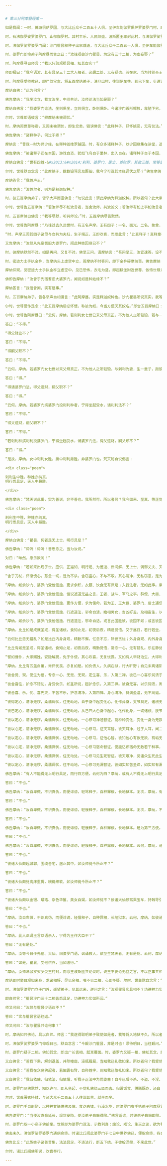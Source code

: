 ```yaml
---


# 第三分阿摩昼经第一

如是我闻：一时，佛游俱萨罗国，与大比丘众千二百五十人俱，至伊车能伽罗俱萨罗婆罗门村，即于彼伊车林中止宿。

时，有沸伽罗娑罗婆罗门，止郁伽罗村。其村丰乐，人民炽盛，波斯匿王即封此村，与沸伽罗娑罗婆罗门，以为梵分。此婆罗门七世已来父母真正，不为他人之所轻毁，三部旧典讽诵通利，种种经书皆能分别，又能善解大人相法、祭祀仪礼，有五百弟子，教授不废。其第一摩纳弟子名阿摩昼，七世以来父母真正，不为他人之所轻毁，三部旧典讽诵通利，种种经书皆能分别，亦能善解大人相法、祭祀仪礼，亦有五百摩纳弟子，教授不废，与师无异。

时，沸伽罗娑罗婆罗门闻：沙门瞿昙释种子出家成道，与大比丘众千二百五十人俱，至伊车能伽罗俱萨罗婆罗门村，止伊车林中。有大名称，流闻天下，如来、至真、等正觉，十号具足，于诸天、世人、魔、若魔、天、沙门、婆罗门中，自身作证，为他说法，上中下善，义味具足，梵行清净。“如此真人应往亲觐，我今宁可观沙门瞿昙，为定有三十二相，名闻流布，为称实不？当以何缘得见佛相？”复作是念言：“今我弟子阿摩昼，七世以来父母真正，不为他人之所轻毁，三部旧典讽诵通利，种种经书尽能分别，又能善解大人相法、祭祀仪礼。唯有此人可使观佛，知相有无。”

时，婆罗门即命弟子阿摩昼而告之曰：“汝往观彼沙门瞿昙，为定有三十二相，为虚妄耶？”

时，阿摩昼寻白师言：“我以何验观瞿昙相，知其虚实？”

师即报曰：“我今语汝，其有具足三十二大人相者，必趣二处，无有疑也。若在家，当为转轮圣王，王四天下，以法治化，统领民物，七宝具足：一、金轮宝，二、白象宝，三、绀马宝，四、神珠宝，五、玉女宝，六、居士宝，七、典兵宝。王有千子，勇猛多智，降伏怨敌，兵杖不用，天下泰平，国内民物无所畏惧。若其不乐世间，出家求道，当成如来、至真、等正觉，十号具足。以此可知瞿昙虚实。”

时，阿摩昼受师教已，即严驾宝车，将五百摩纳弟子，清旦出村，往诣伊车林。到已下车，步进诣世尊所；佛坐彼立，佛立彼坐，于其中间共谈义理。佛告摩纳曰：“汝曾与诸耆旧长宿大婆罗门如是论耶？”

摩纳白佛：“此为何言？”

佛告摩纳：“我坐汝立，我立汝坐，中间共论，汝师论法当如是耶？”

摩纳白佛言：“我婆罗门论法，坐则俱坐，立则俱立，卧则俱卧。今诸沙门毁形鳏独，卑陋下劣，习黑冥法，我与此辈共论义时，坐起无在。”

尔时，世尊即语彼言：“卿摩纳未被调伏。”

时，摩纳闻世尊称卿，又闻未被调伏，即生忿恚，毁谤佛言：“此释种子，好怀嫉恶，无有仪法。”

佛告摩纳：“诸释种子，何过于卿？”

摩纳言：“昔我一时为师少缘，在释种迦维罗越国。时，有众多诸释种子，以少因缘集在讲堂，遥见我来，轻慢戏弄，不顺仪法，不相敬待。”

佛告摩纳：“彼诸释子还在本国，游戏自恣，犹如飞鸟自于巢林，出入自在。诸释种子自于本国，游戏自在，亦复如是。”

摩纳白佛言：“世有四姓-&#x2013;&#x2014;刹利、婆罗门、居士、首陀罗，其彼三姓，常尊重、恭敬、供养婆罗门；彼诸释子义不应尔。彼释厮细、卑陋、下劣，而不恭敬我婆罗门。”

尔时，世尊默自念言：“此摩纳子，数数毁骂言及厮细，我今宁可说其本缘调伏之耶？”佛告摩纳：“汝姓何等？”

摩纳答言：“我姓声王。”

佛告摩纳：“汝姓尔者，则为是释迦奴种。”

时，彼五百摩纳弟子，皆举大声而语佛言：“勿说此言！谓此摩纳为释迦奴种。所以者何？此大摩纳，真族姓子，颜貌端正，辩才应机，广博多闻，足与瞿昙往返谈论。”

尔时，世尊告五百摩纳：“若汝师尽不如汝言者，当舍汝师，共汝论义；若汝师有如上事如汝言者，汝等宜默，当共汝师论。”

时，五百摩纳白佛言：“我等尽默，听共师论。”时，五百摩纳尽皆默然。

尔时，世尊告阿摩昼：“乃往过去久远世时，有王名声摩。王有四子：一名、面光，二名、象食，三名、路指，四名、庄严。其王四子少有所犯，王摈出国，到雪山南，住直树林中。其四子母及诸家属，皆追念之，即共集议，诣声摩王所，白言：‘大王，当知我等与四子别久，欲往看视。王即告曰：‘欲往随意。时，母眷属闻王教已，即诣雪山南直树林中，到四子所。时诸母言：‘我女与汝子，汝女与我子。即相配匹，遂成夫妇，后生男子，容貌端正。

“时，声摩王闻其四子诸母与女共为夫妇，生子端正，王即欢喜，而发此言：‘此真释子！真释童子！能自存立，因此名释（释，秦言能在直树林，故名释。释，秦言亦言直。）声摩王即释种先也。王有青衣，名曰方面，颜貌端正，与一婆罗门交通，遂便有娠。生一摩纳子，堕地能言，寻语父母：‘当洗浴我，除诸秽恶；我年大已，自当报恩。以其初生能言，故名声王。如今初生有能言者，人皆怖畏，名为可畏；彼亦如是，生便能言，故名声王。从此已来，婆罗门种遂以声王为姓。”

又告摩纳：“汝颇从先宿耆旧大婆罗门，闻此种姓因缘已不？”

时，彼摩纳默然不对。如是再问，又复不对。佛至三问，语摩纳言：“吾问至三，汝宜速答。设不答者，密迹力士手执金杵在吾左右，即当破汝头为七分。”

时，密迹力士手执金杵，当摩纳头上虚空中立，若摩纳不时答问，即下金杵碎摩纳首。佛告摩纳：“汝可仰观？”

摩纳仰观，见密迹力士手执金杵立虚空中，见已恐怖，衣毛为竖，即起移坐附近世尊，依恃世尊为救为护，白世尊言：“世尊当问，我今当答。”

佛即告摩纳：“汝曾于先宿耆旧大婆罗门，闻说如是种姓缘不？”

摩纳答言：“我信曾闻，实有是事。”

时，五百摩纳弟子，皆各举声自相谓言：“此阿摩昼，实是释迦奴种也。沙门瞿昙所说真实，我等无状，怀轻慢心。”

尔时，世尊便作是念：“此五百摩纳后必怀慢，称彼为奴，今当方便灭其奴名。”即告五百摩纳曰：“汝等诸人，慎勿称彼为奴种也。所以者何？彼先婆罗门是大仙人，有大威力，伐声摩王索女，王以畏故，即以女与。”由佛此言得免奴名。

尔时，世尊告阿摩昼曰：“云何，摩纳，若刹利女七世已来父母真正，不为他人之所轻毁，若与一婆罗门为妻生子，摩纳，容貌端正。彼入刹利种，得坐受水诵刹利法不？”

答曰：“不得。”

“得父财业不？”

答曰：“不得。”

“得嗣父职不？”

答曰：“不得。”

“云何，摩纳，若婆罗门女七世以来父母真正，不为他人之所轻毁，与刹利为妻，生一童子，颜貌端正。彼入婆罗门众中，得坐起受水不？”

答曰：“得。”

“得诵婆罗门法，得父遗财，嗣父职不？”

答曰：“得。”

“云何，摩纳，若婆罗门摈婆罗门投刹利种者，宁得坐起受水，诵刹利法不？”

答曰：“不得。”

“得父遗财，嗣父职不？”

答曰：“不得。”

“若刹利种摈刹利投婆罗门，宁得坐起受水，诵婆罗门法，得父遗财，嗣父职不？”

答曰：“得。”

“是故，摩纳，女中刹利女胜，男中刹利男胜，非婆罗门也。梵天躬自说偈言：

<div class="poem">

刹利生中胜，种姓亦纯真，  
明行悉具足，天人中最胜。

</div>

佛告摩纳：“梵天说此偈，实为善说，非不善也。我所然可。所以者何？我今如来、至真、等正觉，亦说此义：

<div class="poem">

刹利生中胜，种姓亦纯真，  
明行悉具足，天人中最胜。

</div>

摩纳白佛言：“瞿昙，何者是无上士，明行具足？”

佛告摩纳：“谛听！谛听！善思念之，当为汝说。”

对曰：“唯然，愿乐欲闻！”

佛告摩纳：“若如来出现于世，应供、正遍知、明行足、为善逝、世间解、无上士、调御丈夫、天人师、佛、世尊，于一切诸天、世人、沙门、婆罗门、天、魔、梵王中，独觉自证，为人说法，上语亦善、中语亦善、下语亦善，义味具足，开清净行。若居士、居士子及余种姓，闻正法者即生信乐，以信乐心而作是念：‘我今在家，妻子系缚，不得清净纯修梵行。今者宁可剃除须发，服三法衣，出家修道。彼于异时，舍家财产，捐弃亲族，剃除须发，服三法衣，出家修道。与出家人同舍饰好，具诸戒行，不害众生。

“舍于刀杖，怀惭愧心，慈念一切，是为不杀。舍窃盗心，不与不取，其心清净，无私窃意，是为不盗。舍离淫欲，净修梵行，殷勤精进，不为欲染，洁净而住，是为不淫。舍离妄语，至诚无欺，不诳他人，是为不妄语。舍离两舌，若闻此语，不传至彼；若闻彼语，不传至此；有离别者，善为和合，使相亲敬；凡所言说，和顺知时，是为不两舌。舍离恶口，所言粗犷，喜恼他人，令生忿结，舍如是言；言则柔濡，不生怨害，多所饶益，众人敬爱，乐闻其言，是为不恶口。舍离绮语，所言知时，诚实如法，依律灭诤，有缘而言，言不虚发，是为舍离绮语。舍于饮酒，离放逸处，不著香华璎珞，歌舞倡伎不往观听，不坐高床，非时不食，金银七宝不取不用，不娶妻妾，不蓄奴婢、象马、车牛、鸡犬、猪羊、田宅、园观，不为虚诈斗秤欺人，不以手拳共相牵抴，亦不觝债，不诬罔人，不为伪诈。舍如是恶，灭于诤讼诸不善事，行则知时，非时不行，量腹而食，无所藏积，度身而衣，趣足而已，法服应器常与身俱，犹如飞鸟羽翮随身，比丘无余亦复如是。

“摩纳，如余沙门、婆罗门受他信施，更求余积，衣服、饮食无有厌足；入我法者，无如此事。摩纳，如余沙门、婆罗门食他信施，自营生业，种植树木，鬼神所依；入我法者，无如是事。摩纳，如余沙门、婆罗门食他信施，更作方便，求诸利养，象牙、杂宝、高广大床、种种文绣、綩綖被褥；入我法者，无如是事。摩纳，如余沙门、婆罗门受他信施，更作方便，求自庄严，酥油摩身，香水洗沐，香末自涂，香泽梳头，著好华鬘，染目绀色，拭面庄严，镮纽澡洁，以镜自照，杂色革屣，上服纯白，刀杖、侍从、宝盖、宝扇、庄严宝车；入我法者，无如此事。摩纳，如余沙门、婆罗门食他信施，专为嬉戏，棋局博奕，八道、十道、百道，至一切道，种种戏笑；入我法者，无如此事。

“摩纳，如余沙门、婆罗门食他信施，但说遮道无益之言，王者、战斗、军马之事，群僚、大臣、骑乘出入、游园观事，及论卧起、行步、女人之事，衣服、饮食、亲里之事，又说入海采宝之事；入我法者，无如此事。摩纳，如余沙门、婆罗门食他信施，无数方便，但作邪命，谄谀美辞，现相毁訾，以利求利；入我法者，无如此事。摩纳，如余沙门、婆罗门食他信施，但共诤讼，或于园观，或在浴池，或于堂上，互相是非，言：‘我知经律，汝无所知。我趣正道，汝向邪径，以前著后，以后著前。我能忍汝，汝不能忍。汝所言说，皆不真正。若有所疑，当来问我，我尽能答。入我法者，无如此事。

“摩纳，如余沙门、婆罗门食他信施，更作方便，求为使命，若为王、王大臣、婆罗门、居士通信使，从此诣彼，从彼至此，持此信授彼，持彼信授此，或自为，或教他为；入我法者，无如此事。摩纳，如余沙门、婆罗门食他信施，但习战阵斗诤之事，或习刀杖、弓矢之事，或斗鸡犬、猪羊、象马、牛驼诸畜，或斗男女，及作众声，贝声、鼙声、歌声、舞声，缘幢倒绝，种种伎戏；入我法者，无如此事。

“摩纳，如余沙门、婆罗门食他信施，行遮道法，邪命自活，瞻相男女，吉凶好丑，及相畜生，以求利养；入我法者，无如是事。摩纳，如余沙门、婆罗门食他信施，行遮道法，邪命自活，召唤鬼神，或复驱遣，或能令住，种种厌祷，无数方道，恐吓于人，能聚能散，能苦能乐，又能为人安胎出衣，亦能咒人使作驴马，亦能使人盲聋瘖瘂，现诸技术，叉手向日月，作诸苦行，以求利养；入我法者，无如是事。摩纳，如余沙门、婆罗门食他信施，行遮道法，邪命自活，为人咒病，或诵恶术，或为善咒，或为医方、针灸、药石，疗治众病；入我法者，无如是事。摩纳，如余沙门、婆罗门食他信施，行遮道法，邪命自活，或咒水火，或为鬼咒，或诵刹利咒，或诵鸟咒，或支节咒，或是安宅符咒，或火烧、鼠啮能为解咒，或诵别死生书，或读梦书，或相手面，或诵天文书，或诵一切音书；入我法者，无如是事。摩纳，如余沙门、婆罗门食他信施，行遮道法，邪命自活，瞻相天时，言雨不雨，谷贵谷贱，多病少病，恐怖安隐，或说地动、彗星、日月薄蚀，或言星蚀，或言不蚀，如是善瑞，如是恶征；入我法者，无如是事。

“摩纳，如余沙门、婆罗门食他信施，行遮道法，邪命自活，或言此国胜彼，彼国不如；或言彼国胜此，此国不如；瞻相吉凶，说其盛衰；入我法者，无如是事。但修圣戒，无染著心，内怀喜乐。目虽见色而不取相，眼不为色之所拘系，坚固寂然，无所贪著，亦无忧患，不漏诸恶，坚持戒品，善护眼根；耳、鼻、舌、身、意亦复如是。善御六触，护持调伏，令得安隐，犹如平地驾四马车，善调御者，执鞭持控，使不失辙；比丘如是，御六根马，安隐无失。彼有如是圣戒，得圣眼根，食知止足，亦不贪味，趣以养身，令无苦患而不贡高，调和其身，令故苦灭，新苦不生，有力无事，令身安乐。犹如有人以药涂疮，趣使疮差，不求饰好，不以自高。摩纳，比丘如是，食足支身，不怀慢恣。又如膏车，欲使通利以用运载，有所至到；比丘如是，食足支身，欲为行道。

“摩纳，比丘如是成就圣戒，得圣诸根，食知止足，初夜后夜，精进觉悟。又于昼日，若行若坐，常念一心，除众阴盖。彼于初夜，若行若坐，常念一心，除众阴盖；乃至中夜，偃右胁而卧，念当时起，系想在明，心无错乱；至于后夜，便起思惟，若行若坐，常念一心，除众阴盖。比丘有如是圣戒具足，得圣诸根，食知止足，初夜后夜，精勤觉悟，常念一心，无有错乱。

“云何比丘念无错乱？如是比丘内身身观，精勤不懈，忆念不忘，除世贪忧；外身身观、内外身身观，精勤不懈，忆念不忘，舍世贪忧。受、意、法观亦复如是，是为比丘念无错乱。云何一心？如是比丘若行步出入，左右顾视，屈伸俯仰，执持衣钵，受取饮食，左右便利，睡眠觉悟，坐立语默，于一切时，常念一心，不失威仪，是为一心。譬如有人与大众行，若在前行，若在中、后，常得安隐，无有怖畏。摩纳，比丘如是行步出入至于语默，常念一心，无有忧畏。

“比丘有如是圣戒，得圣诸根，食知止足，初夜后夜，精勤觉悟，常念一心，无有错乱。乐在静处、树下、冢间，若在山窟，或在露地及粪聚间，至时乞食，还洗手足，安置衣钵，结跏趺坐，端身正意，系念在前。除去慳贪，心不与俱；灭瞋恨心，无有怨结，心住清净，常怀慈愍；除去睡眠，系想在明，念无错乱，断除掉戏，心不与俱。内行寂灭，灭掉戏心，断除疑惑，已度疑网，其心专一，在于善法。

“譬如僮仆，大家赐姓，安隐解脱，免于仆使，其心欢喜，无复忧畏。又如有人举财治生，大得利还，还本主物，余财足用，彼自念言：‘我本举财，恐不如意，今得利还，还主本物，余财足用。无复忧畏，发大欢喜。如人久病，从病得差，饮食消化，色力充足，彼作是念：‘我先有病，而今得差，饮食消化，色力充足。无复忧畏，发大欢喜。又如人久闭牢狱，安隐得出，彼自念言：‘我先拘闭，今已解脱。无复忧畏，发大欢喜。又如人多持财宝，经大旷野，不遭贼盗，安隐得过，彼自念言：‘我持财宝过此崄难。无复忧畏，发大欢喜，其心安乐。

“摩纳，比丘有五盖自覆，常怀忧畏，亦复如是。如负债人，久病在狱，行大旷野；自见未离诸阴盖心，覆蔽暗冥，慧眼不明，彼即精勤舍欲、恶不善法，与觉、观俱，离生喜、乐，得入初禅。彼已喜乐润渍于身，周遍盈溢，无不充满。如人巧浴器盛众药，以水渍之，中外俱润，无不周遍。比丘如是得入初禅，喜乐遍身，无不充满。如是，摩纳，是为最初现身得乐。所以者何？斯由精进，念无错乱，乐静闲居之所得也。

“彼舍觉、观，便生为信，专念一心，无觉、无观，定生喜、乐，入第二禅。彼已一心喜乐润渍于身，周遍盈溢，无不充满。犹如山顶凉泉水自中出，不从外来，即此池中出清净水，还自浸渍，无不周遍。摩纳，比丘如是入第二禅，定生喜、乐，无不充满，是为第二现身得乐。

“彼舍喜住，护念不错乱，身受快乐，如圣所说，起护念乐，入第三禅。彼身无喜，以乐润渍，周遍盈溢，无不充满。譬如优钵华、钵头摩华、拘头摩华、分陀利华，始出污泥而未出水，根茎枝叶润渍水中，无不周遍。摩纳，比丘如是入第三禅，离喜、住乐，润渍于身，无不周遍，此是第三现身得乐。

“彼舍喜、乐，忧、喜先灭，不苦不乐，护念清净，入第四禅。身心清净，具满盈溢，无不周遍。犹如有人沐浴清洁，以新白叠被覆其身，举体清净。摩纳，比丘如是入第四禅，其心清净，充满于身，无不周遍。又入第四禅，心无增减，亦不倾动，住无爱恚、无动之地。譬如密室，内外涂治，坚闭户扃，无有风尘，于内燃灯，无触娆者，其灯焰上怗然不动。摩纳，比丘如是入第四禅，心无增减，亦不倾动，住无爱恚、无动之地，此是第四现身得乐。所以者何？斯由精勤不懈，念不错乱，乐静闲居之所得也。

“彼得定心，清净无秽，柔濡调伏，住无动地，自于身中起变化心，化作异身，支节具足，诸根无缺，彼作是观：‘此身色四大化成彼身，此身亦异，彼身亦异，从此身起心，化成彼身，诸根具足，肢节无缺。譬如有人鞘中拔刀，彼作是念：‘鞘异刀异，而刀从鞘出。又如有人合麻为绳，彼作是念：‘麻异绳异，而绳从麻出。又如有人箧中出蛇，彼作是念：‘箧异蛇异，而蛇从箧出。又如有人从簏出衣，彼作是念：‘簏异衣异，而衣从箧出。摩纳，比丘亦如是，此是最初所得胜法。所以者何？斯由精进，念不错乱，乐静闲居之所得也。

“彼已定心，清净无秽，柔濡调伏，住无动地，从己四大色身中起心，化作化身，一切诸根、肢节具足，彼作是观：‘此身是四大合成，彼身从化而有，此身亦异，彼身亦异，此心在此身中，依此身住，至化身中。譬如琉璃、摩尼，莹治甚明，清净无秽，若以青、黄、赤綖贯之，有目之士置掌而观，知珠异綖异，而綖依于珠，从珠至珠。摩纳，比丘观心依此身住，至彼化身亦复如是，此是比丘第二胜法。所以者何？斯由精勤，念不错乱，乐独闲居之所得也。

“彼以定心，清净无秽，柔濡调伏，住无动地，一心修习神通智证，能种种变化，变化一身为无数身，以无数身还合为一；身能飞行，石壁无碍；游空如鸟，履水如地；身出烟焰，如大火积；手扪日月，立至梵天。譬如陶师善调和泥，随意所在，造作何器，多所饶益。亦如巧匠善能治木，随意所造，自在能成，多所饶益。又如牙师善治象牙，亦如金师善炼真金，随意所造，多所饶益。摩纳，比丘如是，定心清净，住无动地，随意变化，乃至手扪日月，立至梵天，此是比丘第三胜法。

“彼以心定，清净无秽，柔濡调伏，住无动地，一心修习，证天耳智。彼天耳净，过于人耳，闻二种声；天声、人声。譬如城内有大讲堂，高广显敞，有聪听人居此堂内，堂内有声，不劳听功，种种悉闻；比丘如是，以心定故，天耳清净，闻二种声。摩纳，此是比丘第四胜法。

“彼以定心，清净无秽，柔濡调伏，住无动地，一心修习，证他心智。彼知他心有欲无欲、有垢无垢、有痴无痴、广心狭心、小心大心、定心乱心、缚心解心、上心下心，至无上心，皆悉知之。譬如有人以清水自照，好恶必察；比丘如是，以心净故，能知他心。摩纳，此是比丘第五胜法。

“彼以心定，清净无秽，柔濡调伏，住无动地，一心修习宿命智证，便能忆识宿命无数若干种事，能忆一生至无数生，劫数成败、死此生彼、名姓种族、饮食好恶、寿命长短、所受苦乐、形色相貌皆悉忆识。譬如有人，从己村落至他国邑，在于彼处，若行若住，若语若默，复从彼国至于余国，如是展转便还本土，不劳心力，尽能忆识所行诸国，从此到彼，从彼到此，行住语默，皆悉忆之。摩纳，比丘如是，能以定心清净无秽，住无动地，以宿命智能忆宿命无数劫事，此是比丘得第一胜。无明永灭，大明法生，暗冥消灭，光曜法生，此是比丘宿命智明。所以者何？斯由精勤，念无错乱，乐独闲居之所得也。

“彼以定心，清净无秽，柔濡调伏，住无动处，一心修习见生死智证。彼天眼净，见诸众生死此生彼、从彼生此、形色好丑、善恶诸果、尊贵卑贱，随所造业报应因缘皆悉知之。此人身行恶，口言恶，意念恶，诽谤贤圣，言邪倒见，身败命终，堕三恶道；此人身行善，口言善，意念善，不谤贤圣，见正信行，身坏命终，生天、人中。以天眼净，见诸众生随所业缘，往来五道。譬如城内高广平地，四交道头起大高楼，明目之士在上而观，见诸行人东西南北，举动所为，皆悉见之。摩纳，比丘如是，以定心清净，住无动处，见生死智证。以天眼净，尽见众生所为善恶，随业受生，往来五道，皆悉知之，此是比丘得第二明。断除无明，生于慧明，舍离暗冥，出智慧光，此是见众生生死智证明也。所以者何？斯由精勤，念不错乱，乐独闲居之所得也。

“彼以定心，清净无秽，柔濡调伏，住不动地，一心修习无漏智证。彼如实知苦圣谛，如实知有漏集，如实知有漏尽，如实知趣漏尽道。彼如是知、如是见、欲漏、有漏、无明漏，心得解脱，得解脱智：生死已尽，梵行已立，所作已办，不受后有。譬如清水中，有木石、鱼鳖水性之属东西游行，有目之士明了见之：此是木石，此是鱼鳖。摩纳，比丘如是，以定心清净，住无动地，得无漏智证，乃至不受后有，此是比丘得第三明。断除无明，生于慧明，舍离暗冥，出大智光，是为无漏智明。所以者何？斯由精勤，念不错乱，乐独闲居之所得也。摩纳，是为无上明行具足，于汝意云何？如是明行为是？为非？”

佛告摩纳：“有人不能得无上明行具足，而行四方便。云何为四？摩纳，或有人不得无上明行具足，而持斫负笼，入山求药，食树木根。是为，摩纳，不得无上明行具足，而行第一方便。云何，摩纳，此第一方便，汝及汝师行此法不？”

答曰：“不也。”

佛告摩纳：“汝自卑微，不识真伪，而便诽谤，轻骂释子，自种罪根，长地狱本。复次，摩纳，有人不能得无上明行具足，而手执澡瓶，持杖筭术，入山林中，食自落果。是为，摩纳，不得无上明行具足，而行第二方便。云何，摩纳，汝及汝师行此法不？”

答曰：“不也。”

佛告摩纳：“汝自卑微，不识真伪，而便诽谤，轻慢释子，自种罪根，长地狱本。复次，摩纳，不得无上明行具足，而舍前采药及拾落果，还来向村依附人间，起草庵舍，食草木叶。摩纳，是为不得明行具足，而行第三方便。云何，摩纳，汝及汝师行此法不？”

答曰：“不也。”

佛告摩纳：“汝自卑微，不识真伪，而便诽谤，轻慢释子，自种罪根，长地狱本。是为第三方便。复次，摩纳，不得无上明行具足，不食药草，不食落果，不食草叶，而于村城起大堂阁，诸有东西南北行人过者随力供给，是为不得无上明行具足，而行第四方便。云何，摩纳，汝及汝师行此法不？”

答曰：“不也。”

佛告摩纳：“汝自卑微，不识真伪，而便诽谤，轻慢释子，自种罪根，长地狱本。云何，摩纳，诸旧婆罗门及诸仙人多诸伎术，赞叹称说本所诵习，如今婆罗门所可讽诵称说：一、阿咤摩，二、婆摩，三、婆摩提婆，四、鼻波密多，五、伊兜濑悉，六、耶婆提伽，七、婆婆婆悉吒，八、迦葉，九、阿楼那，十、瞿昙，十一、首夷婆，十二、损陀罗。如此诸大仙、婆罗门皆掘堑建立堂阁，如汝师徒今所居止不？”

答曰：“不也。”

“彼诸大仙颇起城郭，围绕舍宅，居止其中，如汝师徒今所止不？”

答曰：“不也。”

“彼诸大仙颇处高床重褥，綩綖细软，如汝师徒今所止不？”

答曰：“不也。”

“彼诸大仙颇以金银、璎珞、杂色华鬘、美女自娱，如汝师徒不？彼诸大仙颇驾乘宝车，持戟导引，白盖自覆，手执宝拂，著杂色宝屣，又著全白叠，如汝师徒今所服不？”

答曰：“不也。”

“摩纳，汝自卑微，不识真伪，而便诽谤，轻慢释子，自种罪根，长地狱本。云何，摩纳，如彼诸大仙、旧婆罗门，赞叹称说本所讽诵，如今婆罗门所可称说讽诵阿咤摩等，若传彼所说，以教他人，欲望生梵天者，无有是处。犹如，摩纳，王波斯匿与人共议，或与诸王，或与大臣、婆罗门、居士共论，余细人闻，入舍卫城，遇人便说波斯匿王有如是语。云何，摩纳，王与是人共言议不？”

答曰：“不也。”

“摩纳，此人讽诵王言以语余人，宁得为王作大臣不？”

答曰：“无有是处。”

“摩纳，汝等今日传先宿、大仙、旧婆罗门语，讽诵教人，欲至生梵天者，无有是处。云何，摩纳，汝等受他供养，能随法行不？”

答曰：“如是，瞿昙，受他供养，当如法行。”

“摩纳，汝师沸伽罗娑罗受王村封，而与王波斯匿共论议时，说王不要论无益之言，不以正事共相谏晓。汝今自观及汝师过，且置是事，但当求汝所来因缘。”

摩纳即时举目观如来身，求诸相好，尽见余相，唯不见二相，心即怀疑。尔时，世尊默自念言：“今此摩纳不见二相，以此生疑。”即出广长舌相，舐耳覆面。时，彼摩纳复疑一相，世尊复念：“今此摩纳犹疑一相。”即以神力，使彼摩纳独见阴马藏。尔时，摩纳尽见相已，乃于如来无复狐疑，即从座起，绕佛而去。

时，沸伽罗婆罗门立于门外，遥望弟子，见其远来，逆问之言：“汝观瞿昙实具相不？功德神力实如所闻不？”

即白师言：“瞿昙沙门三十二相皆悉具足，功德神力实如所闻。”

师又问曰：“汝颇与瞿昙少语议不？”

答曰：“实与瞿昙言语往返。”

师又问曰：“汝与瞿昙共论何事？”

时，摩纳如共佛论，具以白师。师言：“我遂得聪明弟子致使如是者，我等将入地狱不久。所以者何？汝语诸欲胜毁呰瞿昙，使之不悦，于我转疏，汝与聪明弟子致使如是，使我入地狱不久。”于是，其师怀忿结心，既蹴摩纳令堕，师自乘车。时，彼摩纳当堕车时，即生白癞。

时，沸伽罗娑罗婆罗门仰观日已，默自念言：“今觐沙门瞿昙，非是时也！须待明日，当往觐问。”于明日旦，严驾宝车，从五百弟子前后围绕，诣伊车林中，下车步进，到世尊所，问讯已，一面坐，仰观如来身，具见诸相，唯不见二相。

时，婆罗门疑于二相。佛知其念，即出广长舌相，舐耳覆面。时，婆罗门又疑一相，佛知其念，即以神力，使见阴马藏。时，婆罗门具见如来三十二相，心即开悟，无复狐疑，寻白佛言：“若我行时，中路遇佛，少停止乘，当知我已礼敬世尊。所以者何？我受他村封，设下乘者，当失此封，恶声流布。”

又白佛言：“若我下乘，解剑退盖，并除幢麾，澡瓶履屣，当知我已礼敬如来。所以者何？我受他封，故有五威仪，若礼拜者，即失所封，恶名流布。”

又白佛言：“若我在众见佛起者，若偏露右臂，自称姓字，则知我已敬礼如来。所以者何？我受他封，若礼拜者，则失封邑，恶名流布。”

又白佛言：“我归依佛，归依法，归依僧，听我于正法中为优婆塞！自今已后不杀、不盗、不淫、不欺、不饮酒，惟愿世尊及诸大众当受我请！”尔时，世尊默然受请。

时，婆罗门见佛默然，知以许可，即从坐起，不觉礼佛绕三匝而去。归设饭食，供膳既办，还白：“时到。”

尔时，世尊著衣持钵，与诸大众千二百五十人往诣其舍，就坐而坐。

时，婆罗门手自斟酌，以种种甘膳供佛及僧。食讫去钵，行澡水毕，时婆罗门右手执弟子阿摩昼臂至世尊前言：“惟愿如来听其悔过！惟愿如来听其悔过！”如是至三，又白佛言：“犹如善调象马，犹有蹶倒还复正路；此人如是，虽有漏失，愿听悔过！”

佛告婆罗门：“当使汝寿命延长，现世安隐，使汝弟子白癞得除。”佛言适讫，时彼弟子白癞即除。

时，婆罗门取一小座于佛前坐。世尊即为婆罗门说法，示教利喜：施论、戒论、生天之论，欲为秽污，上漏为患，出要为上，演布清净。尔时，世尊知婆罗门心已调柔、清净、无垢，堪受道教，如诸佛常法，说苦圣谛、苦集圣谛、苦灭圣谛、苦出要谛。时，婆罗门即于座上远尘离垢，得法眼净。犹如净洁白叠易为受染；沸伽罗娑罗婆罗门亦复如是，见法得法，决定道果，不信余道，得无所畏，即白佛言：“我今再三归依佛、法及比丘僧，听我于正法中为优婆塞！尽形寿不杀、不盗、不淫、不欺、不饮酒，惟愿世尊及诸大众哀愍我故，受七日请！”尔时，世尊默然许之。时，婆罗门即于七日中，种种供养佛及大众。尔时，世尊过七日已，游行人间。

佛去未久，沸伽罗娑罗婆罗门遇病命终。时诸比丘闻此婆罗门于七日中供养佛已，便取命终，各自念：“此命终，为生何趣？”尔时，众比丘往至世尊所，礼佛已，一面坐，白佛言：“彼婆罗门于七日中供养佛已，身坏命终，当生何处？”

佛告比丘：“此族姓子诸善普集，法法具足，不违法行，断五下结，于彼般涅槃，不来此世。”

尔时，诸比丘闻佛所说，欢喜奉行。

---
```


